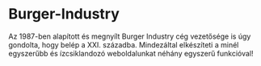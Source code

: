 # Burger-Industry
Az 1987-ben alapított és megnyílt Burger Industry cég vezetősége is úgy gondolta, hogy belép a XXI. századba. Mindezáltal elkészíteti a minél egyszerűbb és ízcsiklandozó weboldalunkat néhány egyszerű funkcióval!
